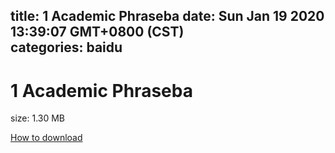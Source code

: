 
title: 1 Academic Phraseba
date: Sun Jan 19 2020 13:39:07 GMT+0800 (CST)    
categories: baidu
---

# 1 Academic Phraseba
size: 1.30 MB
 
 

[How to download](https://bpcam.bemobtrk.com/go/2ceec3aa-1ca2-46d6-b9ff-aaa5c184517c?jno=1381)